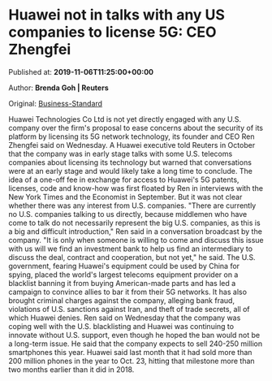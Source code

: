 
# Huawei not in talks with any US companies to license 5G: CEO Zhengfei

Published at: **2019-11-06T11:25:00+00:00**

Author: **Brenda Goh | Reuters**

Original: [Business-Standard](https://www.business-standard.com/article/international/huawei-not-in-talks-with-any-us-companies-to-license-5g-ceo-zhengfei-119110600996_1.html)

Huawei Technologies Co Ltd is not yet directly engaged with any U.S. company over the firm's proposal to ease concerns about the security of its platform by licensing its 5G network technology, its founder and CEO Ren Zhengfei said on Wednesday.
A Huawei executive told Reuters in October that the company was in early stage talks with some U.S. telecoms companies about licensing its technology but warned that conversations were at an early stage and would likely take a long time to conclude.
The idea of a one-off fee in exchange for access to Huawei's 5G patents, licenses, code and know-how was first floated by Ren in interviews with the New York Times and the Economist in September. But it was not clear whether there was any interest from U.S. companies.
"There are currently no U.S. companies talking to us directly, because middlemen who have come to talk do not necessarily represent the big U.S. companies, as this is a big and difficult introduction," Ren said in a conversation broadcast by the company.
"It is only when someone is willing to come and discuss this issue with us will we find an investment bank to help us find an intermediary to discuss the deal, contract and cooperation, but not yet," he said.
The U.S. government, fearing Huawei's equipment could be used by China for spying, placed the world's largest telecoms equipment provider on a blacklist banning it from buying American-made parts and has led a campaign to convince allies to bar it from their 5G networks. It has also brought criminal charges against the company, alleging bank fraud, violations of U.S. sanctions against Iran, and theft of trade secrets, all of which Huawei denies.
Ren said on Wednesday that the company was coping well with the U.S. blacklisting and Huawei was continuing to innovate without U.S. support, even though he hoped the ban would not be a long-term issue.
He said that the company expects to sell 240-250 million smartphones this year.
Huawei said last month that it had sold more than 200 million phones in the year to Oct. 23, hitting that milestone more than two months earlier than it did in 2018.

